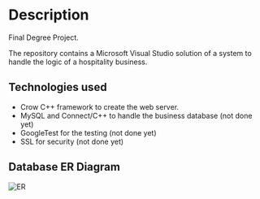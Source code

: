 # Description

Final Degree Project.

The repository contains a Microsoft Visual Studio solution of a system to handle the logic of a hospitality business.

## Technologies used
- Crow C++ framework to create the web server.
- MySQL and Connect/C++ to handle the business database (not done yet)
- GoogleTest for the testing (not done yet)
- SSL for security (not done yet)


## Database ER Diagram
![ER](https://github.com/Labaro7/TFG/assets/59017230/a8a02eac-26dc-4b35-bd3f-ca8ae7eb448d)

